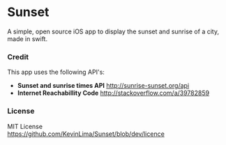 # Sunset
A simple, open source iOS app to display the sunset and sunrise of a city, made in swift.
### Credit
This app uses the following API's:<br>
- **Sunset and sunrise times API** http://sunrise-sunset.org/api
- **Internet Reachabillity Code** http://stackoverflow.com/a/39782859

### License
MIT License<br>
https://github.com/KevinLima/Sunset/blob/dev/licence
